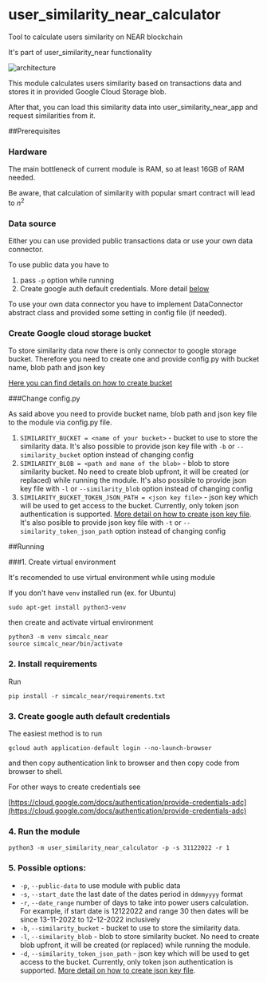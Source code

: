 # user_similarity_near_calculator
Tool to calculate users similarity on NEAR blockchain

It's part of user_similarity_near functionality

![architecture](http://dl3.joxi.net/drive/2023/02/06/0016/0232/1081576/76/0a35919c3e.jpg)

This module calculates users similarity based on transactions data and stores it in provided Google Cloud Storage blob.

After that, you can load this similarity data into user_similarity_near_app and request similarities from it.


##Prerequisites

### Hardware
The main bottleneck of current module is RAM, so at least 16GB of RAM needed.

Be aware, that calculation of similarity with popular smart contract will lead to $n^2$

### Data source
Either you can use provided public transactions data or use your own data connector. 

To use public data you have to
1. pass `-p` option while running 
2. Create google auth default credentials. More detail [below](#3-create-google-auth-default-credentials)

To use your own data connector you have to implement DataConnector abstract class and provided some setting in config file (if needed). 
### Create Google cloud storage bucket
To store similarity data now there is only connector to google storage bucket. Therefore you need to create one and provide config.py with bucket name, blob path and json key

[Here you can find details on how to create bucket](https://cloud.google.com/storage/docs/discover-object-storage-console#create_a_bucket)

###Change config.py

As said above you need to provide bucket name, blob path and json key file to the module via config.py file.

1. `SIMILARITY_BUCKET = <name of your bucket>` - bucket to use to store the similarity data. It's also possible to provide json key file with `-b` or `--similarity_bucket` option instead of changing config
2. `SIMILARITY_BLOB = <path and mane of the blob>` - blob to store similarity bucket. No need to create blob upfront, it will be created (or replaced) while running the module. It's also possible to provide json key file with `-l` or `--similarity_blob` option instead of changing config
3. `SIMILARITY_BUCKET_TOKEN_JSON_PATH = <json key file>` - json key which will be used to get access to the bucket. Currently, only token json authentication is supported. [More detail on how to create json key file](https://cloud.google.com/iam/docs/creating-managing-service-account-keys). It's also posible to provide json key file with `-t` or `--similarity_token_json_path` option instead of changing config

##Running

###1. Create virtual environment

It's recomended to use virtual environment while using module

If you don't have `venv` installed run (ex. for Ubuntu)
```
sudo apt-get install python3-venv

```
then create and activate virtual environment
```
python3 -m venv simcalc_near
source simcalc_near/bin/activate
```

### 2. Install requirements
Run
```
pip install -r simcalc_near/requirements.txt
```
### 3. Create google auth default credentials 
The easiest method is to run

```gcloud auth application-default login --no-launch-browser```

and then copy authentication link to browser and then copy code from browser to shell.

For other ways to create credentials see

[https://cloud.google.com/docs/authentication/provide-credentials-adc](https://cloud.google.com/docs/authentication/provide-credentials-adc)

### 4. Run the module

```python3 -m user_similarity_near_calculator -p -s 31122022 -r 1```

### 5. Possible options:

- `-p`, `--public-data` to use module with public data
- `-s`, `--start_date` the last date of the dates period in `ddmmyyyy` format
- `-r`, `--date_range` number of days to take into power users calculation. For example, if start date is 12122022 and range 30 then dates will be since 13-11-2022 to 12-12-2022 inclusively
- `-b`, `--similarity_bucket` - bucket to use to store the similarity data.
- `-l`, `--similarity_blob` - blob to store similarity bucket. No need to create blob upfront, it will be created (or replaced) while running the module.
- `-d`, `--similarity_token_json_path` - json key which will be used to get access to the bucket. Currently, only token json authentication is supported. [More detail on how to create json key file](https://cloud.google.com/iam/docs/creating-managing-service-account-keys).